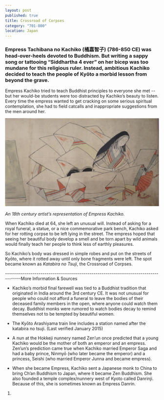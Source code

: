 ```yaml
---
layout: post
published: true
title: Crossroad of Corpses
category: "701-800"
location: Japan
---
```


### Empress Tachibana no Kachiko (橘嘉智子) (786-850 CE) was head-over-heels devoted to Buddhism. But writing a sappy song or tattooing “Siddhartha 4 ever” on her bicep was too mundane for this religious ruler. Instead, ambitious Kachiko decided to teach the people of Kyōto a morbid lesson from beyond the grave.


Empress Kachiko tried to teach Buddhist principles to everyone she met -- but her would-be students were too distracted by Kachiko’s beauty to listen. Every time the empress wanted to get cracking on some serious spiritual contemplation, she had to field catcalls and inappropriate suggestions from the men around her.

![Nine_Stages_of_Decomposition_of_the_Heian_Period_Empress_Danrin,_Honolulu_Museum_of_Art_II.JPG](/_posts/Nine_Stages_of_Decomposition_of_the_Heian_Period_Empress_Danrin,_Honolulu_Museum_of_Art_II.JPG)

_An 18th century artist’s representation of Empress Kachiko._

When Kachiko died at 64, she left an unusual will. Instead of asking for a royal funeral, a statue, or a nice commemorative park bench, Kachiko asked for her rotting corpse to be left lying in the street. The empress hoped that seeing her beautiful body develop a smell and be torn apart by wild animals would finally teach her people to think less of earthly pleasures.

So Kachiko’s body was dressed in simple robes and put on the streets of Kyōto, where it rotted away until only bone fragments were left. The spot became known as _Katabira no Tsuji_, the Crossroad of Corpses.



--------------------------------------------------------------------------------------More Information & Sources

+ Kachiko’s morbid final farewell was tied to a Buddhist tradition that originated in India around the 3rd century CE. It was not unusual for people who could not afford a funeral to leave the bodies of their deceased family members in the open, where anyone could watch them decay. Buddhist monks were rumored to watch bodies decay to remind themselves not to be tempted by beautiful women.
 
+ The Kyōto Arashiyama train line includes a station named after the  katabira no tsuji.  (Last verified January 2015)

+ A nun at the Hokkeji nunnery named Zen’un once predicted that a young Kachiko would be the mother of both an emperor and an empress. Zen’un’s prediction came true when Kachiko married Emperor Saga and had a baby prince, Ninmyō (who later became the emperor) and a princess, Seishi (who married Emperor Junna and became empress). 

+ When she became Empress, Kachiko sent a Japanese monk to China to bring Ch’an Buddhism to Japan, where it became Zen Buddhism. She also founded a temple complex/nunnery west of Kyoto called Danrinji. Because of this, she is sometimes known as Empress Danrin.


1. 